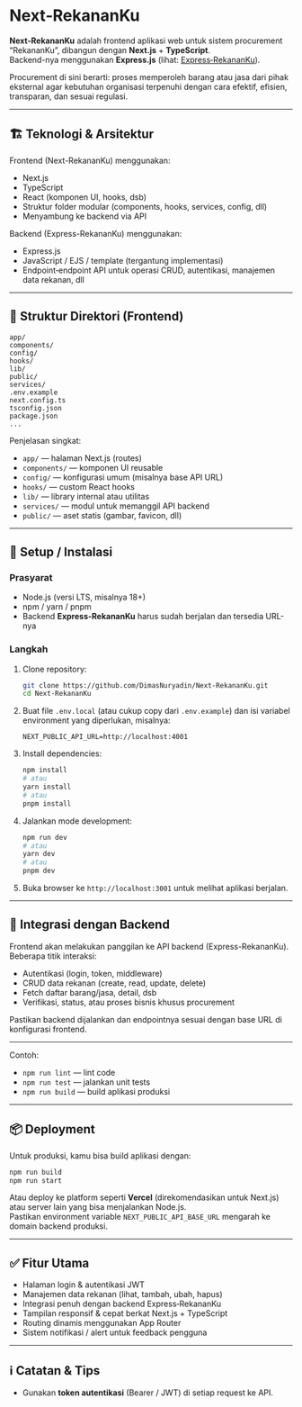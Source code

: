 
# Next‑RekananKu

**Next‑RekananKu** adalah frontend aplikasi web untuk sistem procurement “RekananKu”, dibangun dengan **Next.js** + **TypeScript**.  
Backend-nya menggunakan **Express.js** (lihat: [Express‑RekananKu](https://github.com/DimasNuryadin/Express-RekananKu)).

Procurement di sini berarti: proses memperoleh barang atau jasa dari pihak eksternal agar kebutuhan organisasi terpenuhi dengan cara efektif, efisien, transparan, dan sesuai regulasi.

---

## 🏗️ Teknologi & Arsitektur

Frontend (Next-RekananKu) menggunakan:

- Next.js  
- TypeScript  
- React (komponen UI, hooks, dsb)  
- Struktur folder modular (components, hooks, services, config, dll)  
- Menyambung ke backend via API  

Backend (Express-RekananKu) menggunakan:

- Express.js  
- JavaScript / EJS / template (tergantung implementasi)  
- Endpoint‑endpoint API untuk operasi CRUD, autentikasi, manajemen data rekanan, dll  

---

## 📁 Struktur Direktori (Frontend)

```
app/
components/
config/
hooks/
lib/
public/
services/
.env.example
next.config.ts
tsconfig.json
package.json
...
```

Penjelasan singkat:

- `app/` — halaman Next.js (routes)  
- `components/` — komponen UI reusable  
- `config/` — konfigurasi umum (misalnya base API URL)  
- `hooks/` — custom React hooks  
- `lib/` — library internal atau utilitas  
- `services/` — modul untuk memanggil API backend  
- `public/` — aset statis (gambar, favicon, dll)  

---

## 🚀 Setup / Instalasi

### Prasyarat

- Node.js (versi LTS, misalnya 18+)
- npm / yarn / pnpm  
- Backend **Express-RekananKu** harus sudah berjalan dan tersedia URL-nya  

### Langkah

1. Clone repository:

    ```bash
    git clone https://github.com/DimasNuryadin/Next-RekananKu.git
    cd Next-RekananKu
    ```

2. Buat file `.env.local` (atau cukup copy dari `.env.example`) dan isi variabel environment yang diperlukan, misalnya:

    ```
    NEXT_PUBLIC_API_URL=http://localhost:4001
    ```

3. Install dependencies:

    ```bash
    npm install
    # atau
    yarn install
    # atau
    pnpm install
    ```

4. Jalankan mode development:

    ```bash
    npm run dev
    # atau
    yarn dev
    # atau
    pnpm dev
    ```

5. Buka browser ke `http://localhost:3001` untuk melihat aplikasi berjalan.

---

## 🔗 Integrasi dengan Backend

Frontend akan melakukan panggilan ke API backend (Express-RekananKu). Beberapa titik interaksi:

- Autentikasi (login, token, middleware)  
- CRUD data rekanan (create, read, update, delete)  
- Fetch daftar barang/jasa, detail, dsb  
- Verifikasi, status, atau proses bisnis khusus procurement  

Pastikan backend dijalankan dan endpointnya sesuai dengan base URL di konfigurasi frontend.

---

Contoh:

- `npm run lint` — lint code  
- `npm run test` — jalankan unit tests  
- `npm run build` — build aplikasi produksi  

---

## 📦 Deployment

Untuk produksi, kamu bisa build aplikasi dengan:

```bash
npm run build
npm run start
```

Atau deploy ke platform seperti **Vercel** (direkomendasikan untuk Next.js) atau server lain yang bisa menjalankan Node.js.  
Pastikan environment variable `NEXT_PUBLIC_API_BASE_URL` mengarah ke domain backend produksi.

---

## ✅ Fitur Utama

- Halaman login & autentikasi JWT  
- Manajemen data rekanan (lihat, tambah, ubah, hapus)  
- Integrasi penuh dengan backend Express‑RekananKu  
- Tampilan responsif & cepat berkat Next.js + TypeScript  
- Routing dinamis menggunakan App Router  
- Sistem notifikasi / alert untuk feedback pengguna  

---

## ℹ️ Catatan & Tips

- Gunakan **token autentikasi** (Bearer / JWT) di setiap request ke API. 